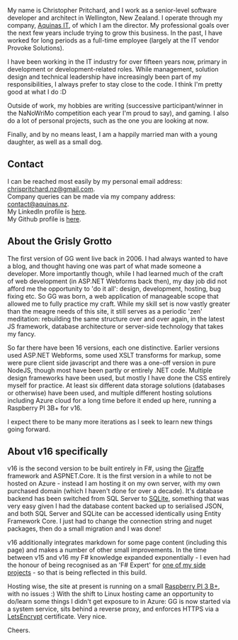 ﻿My name is Christopher Pritchard, and I work as a senior-level software developer and architect in Wellington, New Zealand. 
I operate through my company, [Aquinas IT](https://aquinas.nz), of which I am the director. My professional goals over the next few years include trying to grow this business.
In the past, I have worked for long periods as a full-time employee (largely at the IT vendor Provoke Solutions).

I have been working in the IT industry for over fifteen years now, primary in development or development-related roles. While management, solution design and technical leadership have increasingly been part of my responsibilities, I always prefer to stay close to the code. I think I'm pretty good at what I do :D

Outside of work, my hobbies are writing (successive participant/winner in the NaNoWriMo competition each year I'm proud to say), and gaming. I also do a lot of personal projects, such as the one you are looking at now.

Finally, and by no means least, I am a happily married man with a young daughter, as well as a small dog.

## Contact

I can be reached most easily by my personal email address: [chrispritchard.nz@gmail.com](mailto:chrispritchard.nz@gmail.com).<br/>
Company queries can be made via my company address: [contact@aquinas.nz](mailto:contact@aquinas.nz).<br/>
My LinkedIn profile is [here](https://nz.linkedin.com/pub/christopher-pritchard/a/9b6/a66).<br/>
My Github profile is [here](https://github.com/ChrisPritchard).

## About the Grisly Grotto

The first version of GG went live back in 2006. I had always wanted to have a blog, and thought having one was part of what made someone a developer.
More importantly though, while I had learned much of the craft of web development (in ASP.NET Webforms back then), my day job did not afford me the opportunity to 'do it all': design, development, hosting, bug fixing etc. 
So GG was born, a web application of manageable scope that allowed me to fully practice my craft. 
While my skill set is now vastly greater than the meagre needs of this site, it still serves as a periodic 'zen' meditation: rebuilding the same structure over and over again, in the latest JS framework, database architecture or server-side technology that takes my fancy.

So far there have been 16 versions, each one distinctive. Earlier versions used ASP.NET Webforms, some used XSLT transforms for markup, some were pure client side javascript and there was a one-off version in pure NodeJS, though most have been partly or entirely .NET code. 
Multiple design frameworks have been used, but mostly I have done the CSS entirely myself for practice. At least six different data storage solutions (databases or otherwise) have been used, and multiple different hosting solutions including Azure cloud for a long time before it ended up here, running a Raspberry PI 3B+ for v16. 

I expect there to be many more iterations as I seek to learn new things going forward.

## About v16 specifically

v16 is the second version to be built entirely in F#, using the [Giraffe](https://github.com/giraffe-fsharp/Giraffe) framework and ASPNET.Core. It is the first version in a while to not be hosted on Azure - instead I am hosting it on my own server, with my own purchased domain (which I haven't done for over a decade). It's database backend has been switched from SQL Server to [SQLite](https://www.sqlite.org/index.html), something that was very easy given I had the database content backed up to serialised JSON, and both SQL Server and SQLite can be accessed identically using Entity Framework Core. I just had to change the connection string and nuget packages, then do a small migration and I was done!

v16 additionally integrates markdown for some page content (including this page) and makes a number of other small improvements. In the time between v15 and v16 my F# knowledge expanded exponentially - I even had the honour of being recognised as an 'F# Expert' for [one of my side projects](https://github.com/ChrisPritchard/FSH) - so that is being reflected in this build.

Hosting wise, the site at present is running on a small [Raspberry PI 3 B+](https://www.raspberrypi.org/products/raspberry-pi-3-model-b-plus/), with no issues :) With the shift to Linux hosting came an opportunity to do/learn some things I didn't get exposure to in Azure: GG is now started via a system service, sits behind a reverse proxy, and enforces HTTPS via a [LetsEncrypt](https://letsencrypt.org/) certificate. Very nice.

Cheers.
